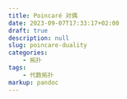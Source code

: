 ```yaml
---
title: Poincaré 对偶
date: 2023-09-07T17:33:17+02:00
draft: true
description: null
slug: poincare-duality
categories:
    - 拓扑
tags:
    - 代数拓扑
markup: pandoc
---
```


